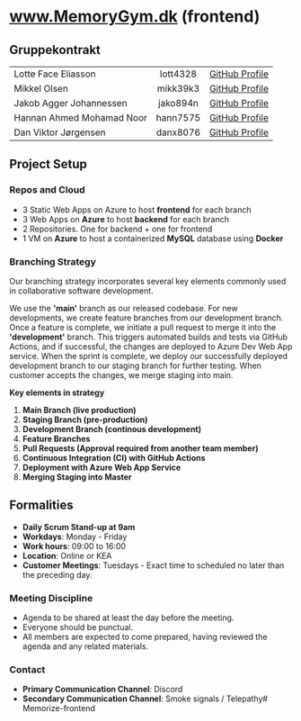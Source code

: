 # www.MemoryGym.dk (frontend)

## Gruppekontrakt

|                           |          |                                                   |
|---------------------------|:--------:|:--------------------------------------------------:|
| Lotte Face Eliasson       | lott4328 | [GitHub Profile](https://github.com/LotteEliasson) |
| Mikkel Olsen              | mikk39k3 | [GitHub Profile](https://github.com/Selmerr)       |
| Jakob Agger Johannessen   | jako894n | [GitHub Profile](https://github.com/jakobagger)    |
| Hannan Ahmed Mohamad Noor | hann7575 | [GitHub Profile](https://github.com/Hannanxnoor)   |
| Dan Viktor Jørgensen      | danx8076 | [GitHub Profile](https://github.com/davijoe)       |

## Project Setup

### Repos and Cloud
- 3 Static Web Apps on Azure to host **frontend** for each branch
- 3 Web Apps on **Azure** to host **backend** for each branch
- 2 Repositories. One for backend + one for frontend
- 1 VM on **Azure** to host a containerized **MySQL** database using **Docker**

### Branching Strategy
Our branching strategy incorporates several key elements commonly used in collaborative software development.

We use the <b>'main'</b> branch as our released codebase. For new developments, we create feature branches from our development branch. Once a feature is complete, we initiate a pull request to merge it into the <b>'development'</b> branch. This triggers automated builds and tests via GitHub Actions, and if successful, the changes are deployed to Azure Dev Web App service. When the sprint is complete, we deploy our successfully deployed development branch to our staging branch for further testing. When customer accepts the changes, we merge staging into main.

<b>Key elements in strategy</b>
1. <b>Main Branch (live production)</b><br>
2. <b>Staging Branch (pre-production)</b><br>
3. <b>Development Branch (continous development)</b><br>
4. <b>Feature Branches</b>
5. <b>Pull Requests (Approval required from another team member)</b>
6. <b>Continuous Integration (CI) with GitHub Actions</b>
7. <b>Deployment with Azure Web App Service</b>
8. <b>Merging Staging into Master</b>

## Formalities

- **Daily Scrum Stand-up at 9am**
- **Workdays**: Monday - Friday
- **Work hours**: 09:00 to 16:00
- **Location**: Online or KEA
- **Customer Meetings**: Tuesdays - Exact time to scheduled no later than the preceding day.

### Meeting Discipline
- Agenda to be shared at least the day before the meeting.
- Everyone should be punctual.
- All members are expected to come prepared, having reviewed the agenda and any related materials.

### Contact
- **Primary Communication Channel**: Discord
- **Secondary Communication Channel**: Smoke signals / Telepathy# Memorize-frontend
